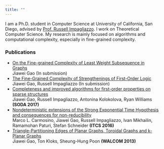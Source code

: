 ```yaml
---
title: ""
---
```


I am a Ph.D. student in Computer Science at University of California, San Diego, advised by [Prof. Russell Impagliazzo](http://cseweb.ucsd.edu/~russell/). I work on Theoretical Computer Science. My research is mainly focused on algorithms and computational complexity, especially in fine-grained complexity.

### Publications

- [On the Fine-grained Complexity of Least Weight Subsequence in Graphs]()<br>Jiawei Gao (In submission)
- [The Fine-Grained Complexity of Strengthenings of First-Order Logic](https://eccc.weizmann.ac.il/report/2019/009/)<br>Jiawei Gao, Russell Impagliazzo (In submission)
- [Completeness and improved algorithms for first-order properties on sparse structures](http://eccc.hpi-web.de/report/2016/053/) <br>Jiawei Gao, Russell Impagliazzo, Antonina Kolokolova, Ryan Williams **(SODA 2017)**
- [Nondeterministic extensions of the Strong Exponential Time Hypothesis and consequences for non-reducibility](http://eccc.hpi-web.de/report/2015/148/) <br>Marco L. Carmosino, Jiawei Gao, Russell Impagliazzo, Ivan Mikhailin, Ramamohan Paturi, Stefan Schneider **(ITCS 2016)**
- [Triangle-Partitioning Edges of Planar Graphs, Toroidal Graphs and k-Planar Graphs](http://vixra.org/abs/1209.0051)<br>Jiawei Gao, Ton Kloks, Sheung-Hung Poon **(WALCOM 2013)**